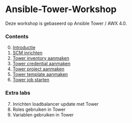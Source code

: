 # Ansible-Tower-Workshop
Deze workshop is gebaseerd op Ansible Tower / AWX 4.0.

### Contents
0. [Introductie](labs/00_NL_introduction.md)
1. [SCM inrichten](01_NL_SCM.adoc)
2. [Tower inventory aanmaken](labs/02_NL_tower_inventory.md)
3. [Tower credential aanmaken](labs/03_NL_tower_credential.md)
4. [Tower project aanmaken](labs/04_NL_tower_project.md)
5. [Tower template aanmaken](labs/05_NL_tower_template.md)
6. [Tower job starten](labs/06_NL_tower_template.md)

### Extra labs
7. Inrichten loadbalancer update met Tower
8. Roles gebruiken in Tower
9. Variablen gebruiken in Tower
